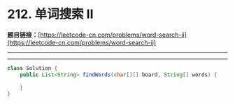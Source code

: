 # 212. 单词搜索 II

**题目链接：**[https://leetcode-cn.com/problems/word-search-ii](https://leetcode-cn.com/problems/word-search-ii)

---

<Cards card="leetcode_212_word-search-ii"></Cards>

---

```java
class Solution {
    public List<String> findWords(char[][] board, String[] words) {
        
    }
}
```